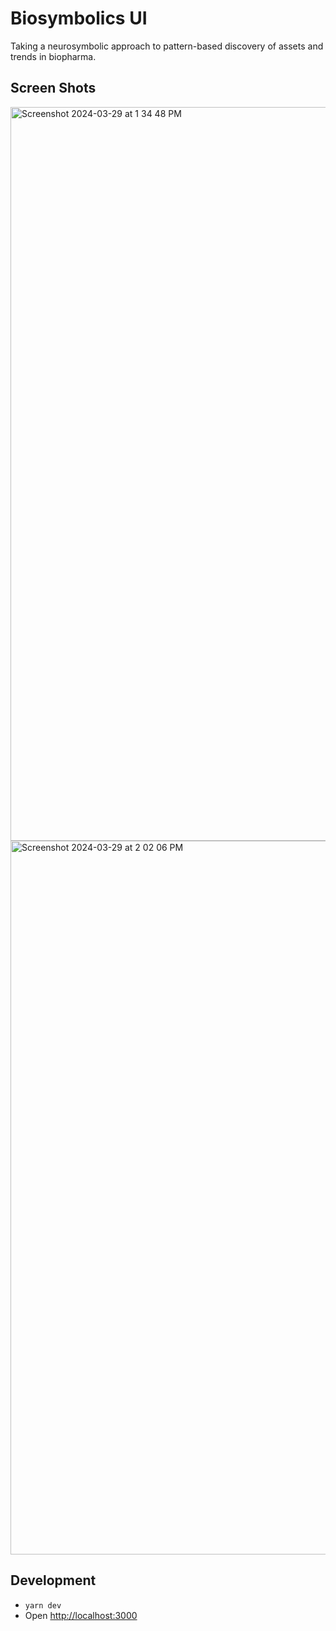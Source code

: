 # Biosymbolics UI

Taking a neurosymbolic approach to pattern-based discovery of assets and trends in biopharma.

## Screen Shots
<img width="1174" alt="Screenshot 2024-03-29 at 1 34 48 PM" src="https://github.com/biosymbolics/ui/assets/9382486/9e9bd05c-09ca-4d94-8ace-6d36203181f3">
<img width="1142" alt="Screenshot 2024-03-29 at 2 02 06 PM" src="https://github.com/biosymbolics/ui/assets/9382486/562e68d3-8ec9-4730-b736-5358fb305edd">


## Development

-   `yarn dev`
-   Open [http://localhost:3000](http://localhost:3000)
